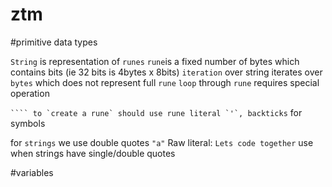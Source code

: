 # ztm

#primitive data types

`String` is representation of `runes`
`rune`is a fixed number of bytes which contains bits (ie 32 bits is 4bytes x 8bits)
`iteration` over string iterates over `bytes` which does not represent full `rune`
`loop` through `rune` requires special operation

``` ````
to `create a rune` should use rune literal `'`, backticks ``` for symbols


for `strings` we use double quotes `"a"`
Raw literal: `Lets code together` use when strings have single/double quotes



#variables




